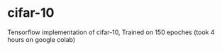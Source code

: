 # cifar-10
Tensorflow implementation of cifar-10, Trained on 150 epoches (took 4 hours on google colab)
